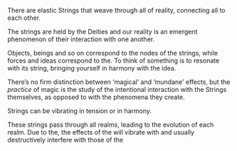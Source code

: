 There are elastic Strings that weave through all of reality, connecting all to each other.

The strings are held by the Deities and our reality is an emergent phenomenon of their interaction with one another.

Objects, beings and so on correspond to the nodes of the strings, while forces and ideas correspond to the. To think of something is to resonate with its string, bringing yourself in harmony with the idea.

There’s no firm distinction between ‘magical’ and ‘mundane’ effects, but the *practice* of magic is the study of the intentional interaction with the Strings themselves, as opposed to with the phenomena they create.

Strings can be vibrating in tension or in harmony.

These strings pass through all realms, leading to the evolution of each realm. Due to the, the effects of the will vibrate with and usually destructively interfere with those of the
